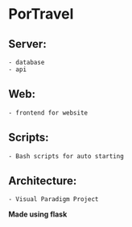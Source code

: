 # PorTravel

## Server:

    - database
    - api

## Web:

    - frontend for website

## Scripts:

    - Bash scripts for auto starting

## Architecture:

    - Visual Paradigm Project

**Made using flask**
